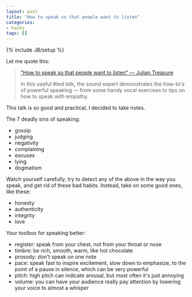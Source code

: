 ```yaml
---
layout: post
title: "How to speak so that people want to listen"
categories:
- hacks
tags: []
---
```

{% include JB/setup %}

Let me quote this:

> ["How to speak so that people want to listen" — Julian Treasure][1]
>
> In this useful #ted talk, the sound expert demonstrates the how-to's of powerful speaking — from some handy vocal exercises to tips on how to speak with empathy.

This talk is so good and practical,
I decided to take notes.

The 7 deadly sins of speaking:

- gossip
- judging
- negativity
- complaining
- excuses
- lying
- dogmatism

Watch yourself carefully,
try to detect any of the above in the way you speak,
and get rid of these bad habits.
Instead, take on some good ones, like these:

- honesty
- authenticity
- integrity
- love

Your toolbox for speaking better:

- register: speak from your chest, not from your throat or nose
- timbre: be rich, smooth, warm, like hot chocolate
- prosody: don't speak on one note
- pace: speak fast to inspire excitement, slow down to emphasize, to the point of a pause in silence, which can be very powerful
- pitch: high pitch can indicate arousal, but most often it's just annoying
- volume: you can have your audience really pay attention by lowering your voice to almost a whisper

[1]: http://www.ted.com/talks/julian_treasure_how_to_speak_so_that_people_want_to_listen
